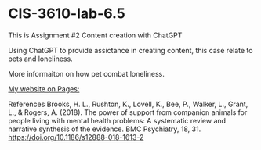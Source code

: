 # CIS-3610-lab-6.5

This is Assignment #2 Content creation with ChatGPT

Using ChatGPT to provide assictance in creating content, this case relate to pets and loneliness.

More informaiton on how pet combat loneliness.

[My website on Pages:](https://gemini-lab.github.io/CIS-3610-lab-6.5/)

References
Brooks, H. L., Rushton, K., Lovell, K., Bee, P., Walker, L., Grant, L., & Rogers, A. (2018). The power of support from companion animals for people living with mental health problems: A systematic review and narrative synthesis of the evidence. BMC Psychiatry, 18, 31. https://doi.org/10.1186/s12888-018-1613-2 
